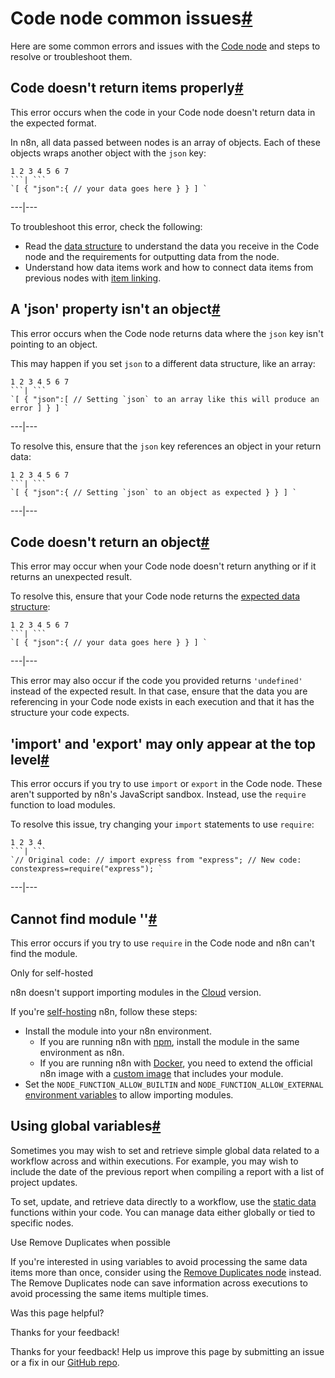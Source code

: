 [ ](https://github.com/n8n-io/n8n-docs/edit/main/docs/integrations/builtin/core-nodes/n8n-nodes-base.code/common-issues.md "Edit this page")

# Code node common issues[#](#code-node-common-issues "Permanent link")

Here are some common errors and issues with the [Code node](../) and steps to resolve or troubleshoot them.

## Code doesn't return items properly[#](#code-doesnt-return-items-properly "Permanent link")

This error occurs when the code in your Code node doesn't return data in the expected format.

In n8n, all data passed between nodes is an array of objects. Each of these objects wraps another object with the `json` key:

```
1 2 3 4 5 6 7
```| ```
`[ { "json":{ // your data goes here } } ] `
```  
---|---  
  
To troubleshoot this error, check the following:

  * Read the [data structure](../../../../../data/data-structure/) to understand the data you receive in the Code node and the requirements for outputting data from the node.
  * Understand how data items work and how to connect data items from previous nodes with [item linking](../../../../../data/data-mapping/data-item-linking/).



## A 'json' property isn't an object[#](#a-json-property-isnt-an-object "Permanent link")

This error occurs when the Code node returns data where the `json` key isn't pointing to an object.

This may happen if you set `json` to a different data structure, like an array:

```
1 2 3 4 5 6 7
```| ```
`[ { "json":[ // Setting `json` to an array like this will produce an error ] } ] `
```  
---|---  
  
To resolve this, ensure that the `json` key references an object in your return data:

```
1 2 3 4 5 6 7
```| ```
`[ { "json":{ // Setting `json` to an object as expected } } ] `
```  
---|---  
  
## Code doesn't return an object[#](#code-doesnt-return-an-object "Permanent link")

This error may occur when your Code node doesn't return anything or if it returns an unexpected result.

To resolve this, ensure that your Code node returns the [expected data structure](../../../../../data/data-structure/):

```
1 2 3 4 5 6 7
```| ```
`[ { "json":{ // your data goes here } } ] `
```  
---|---  
  
This error may also occur if the code you provided returns `'undefined'` instead of the expected result. In that case, ensure that the data you are referencing in your Code node exists in each execution and that it has the structure your code expects.

## 'import' and 'export' may only appear at the top level[#](#import-and-export-may-only-appear-at-the-top-level "Permanent link")

This error occurs if you try to use `import` or `export` in the Code node. These aren't supported by n8n's JavaScript sandbox. Instead, use the `require` function to load modules.

To resolve this issue, try changing your `import` statements to use `require`:

```
1 2 3 4
```| ```
`// Original code: // import express from "express"; // New code: constexpress=require("express"); `
```  
---|---  
  
## Cannot find module '<module>'[#](#cannot-find-module-module "Permanent link")

This error occurs if you try to use `require` in the Code node and n8n can't find the module.

Only for self-hosted

n8n doesn't support importing modules in the [Cloud](../../../../../manage-cloud/overview/) version.

If you're [self-hosting](../../../../../hosting/) n8n, follow these steps:

  * Install the module into your n8n environment.
    * If you are running n8n with [npm](../../../../../hosting/installation/npm/), install the module in the same environment as n8n.
    * If you are running n8n with [Docker](../../../../../hosting/installation/docker/), you need to extend the official n8n image with a [custom image](https://docs.docker.com/build/building/base-images/) that includes your module.
  * Set the `NODE_FUNCTION_ALLOW_BUILTIN` and `NODE_FUNCTION_ALLOW_EXTERNAL` [environment variables](../../../../../hosting/configuration/configuration-examples/modules-in-code-node/) to allow importing modules.



## Using global variables[#](#using-global-variables "Permanent link")

Sometimes you may wish to set and retrieve simple global data related to a workflow across and within executions. For example, you may wish to include the date of the previous report when compiling a report with a list of project updates.

To set, update, and retrieve data directly to a workflow, use the [static data](../../../../../code/cookbook/builtin/get-workflow-static-data/) functions within your code. You can manage data either globally or tied to specific nodes.

Use Remove Duplicates when possible

If you're interested in using variables to avoid processing the same data items more than once, consider using the [Remove Duplicates node](../../n8n-nodes-base.removeduplicates/) instead. The Remove Duplicates node can save information across executions to avoid processing the same items multiple times.

Was this page helpful? 

Thanks for your feedback! 

Thanks for your feedback! Help us improve this page by submitting an issue or a fix in our [GitHub repo](https://github.com/n8n-io/n8n-docs). 
